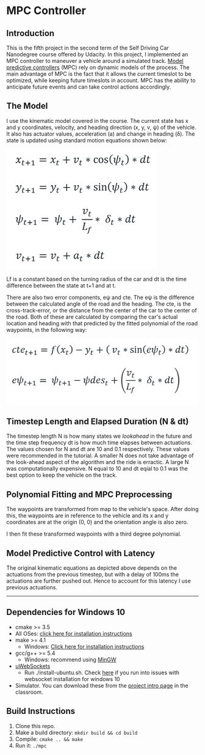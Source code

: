 # MPC Controller

## Introduction

This is the fifth project in the second term of the Self Driving Car Nanodegree course offered by Udacity. In this project, I implemented an MPC controller to maneuver a vehicle around a simulated track. [Model predictive controllers](https://en.wikipedia.org/wiki/Model_predictive_control) (MPC) rely on dynamic models of the process. The main advantage of MPC is the fact that it allows the current timeslot to be optimized, while keeping future timeslots in account. MPC has the ability to anticipate future events and can take control actions accordingly.

## The Model

I use the kinematic model covered in the course. The current state has x and y coordinates, velocity, and heading direction (x, y, v, ψ) of the vehicle. It also has actuator values, acceleration (a) and change in heading (δ). The state is updated using standard motion equations shown below:

![alt text](https://github.com/kharikri/CarND-MPC-Project/blob/master/equations/StateEq1.png)

Lf is a constant based on the turning radius of the car and dt is the time difference between the state at t+1 and at t. 

There are also two error components, eψ and cte. The eψ is the difference between the calculated angle of the road and the heading. The cte, is the cross-track-error, or the distance from the center of the car to the center of the road. Both of these are calculated by comparing the car's actual location and heading with that predicted by the fitted polynomial of the road waypoints, in the following way:

![alt text](https://github.com/kharikri/CarND-MPC-Project/blob/master/equations/StateEq2.png)

## Timestep Length and Elapsed Duration (N & dt)

The timestep length N is how many states we *lookahead* in the future and the time step frequency dt is how much time elapses between actuations. The values chosen for N and dt are 10 and 0.1 respectively. These values were recommended in the tutorial. A smaller N does not take advantage of the look-ahead aspect of the algorithm and the ride is erractic. A large N was computationally expensive. N equal to 10 and dt eqial to 0.1 was the best option to keep the vehicle on the track.

## Polynomial Fitting and MPC Preprocessing

The waypoints are transformed from map to the vehicle's space. After doing this, the waypoints are in reference to the vehicle and its  x and y coordinates are at the origin (0, 0) and the orientation angle is also zero.

I then fit these transformed waypoints with a third degree polynomial.

## Model Predictive Control with Latency

The original kinematic equations as depicted above depends on the actuations from the previous timestep, but with a delay of 100ms the actuations are further pushed out.  Hence to account for this latency I use previous actuations. 

---

## Dependencies for Windows 10

* cmake >= 3.5
 * All OSes: [click here for installation instructions](https://cmake.org/install/)
* make >= 4.1
  * Windows: [Click here for installation instructions](http://gnuwin32.sourceforge.net/packages/make.htm)
* gcc/g++ >= 5.4
  * Windows: recommend using [MinGW](http://www.mingw.org/)
* [uWebSockets](https://github.com/uWebSockets/uWebSockets)
  * Run ./install-ubuntu.sh. Check [here](https://github.com/kharikri/CarND-Kidnapped-Vehicle-Project/blob/master/WebSocketInstallation.md) if you run into issues with websocket installation for windows 10
* Simulator. You can download these from the [project intro page](https://github.com/udacity/self-driving-car-sim/releases) in the classroom.

## Build Instructions

1. Clone this repo.
2. Make a build directory: `mkdir build && cd build`
3. Compile: `cmake .. && make`
4. Run it: `./mpc`

